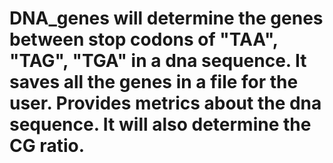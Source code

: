 # DNA_genes will determine the genes between stop codons of "TAA", "TAG", "TGA" in a dna sequence. It saves all the genes in a file for the user. Provides metrics about the dna sequence. It will also determine the CG ratio.
